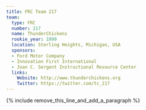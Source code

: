 ```yaml
---
title: FRC Team 217
team:
  type: FRC
  number: 217
  name: ThunderChickens
  rookie_year: 1999
  location: Sterling Heights, Michigan, USA
  sponsors:
  - Ford Motor Company
  - Innovation First International
  - Joan C. Sergent Instructional Resource Center
  links:
    Website: http://www.thunderchickens.org
    Twitter: https://twitter.com/tc_217
---
```


{% include remove_this_line_and_add_a_paragraph %}